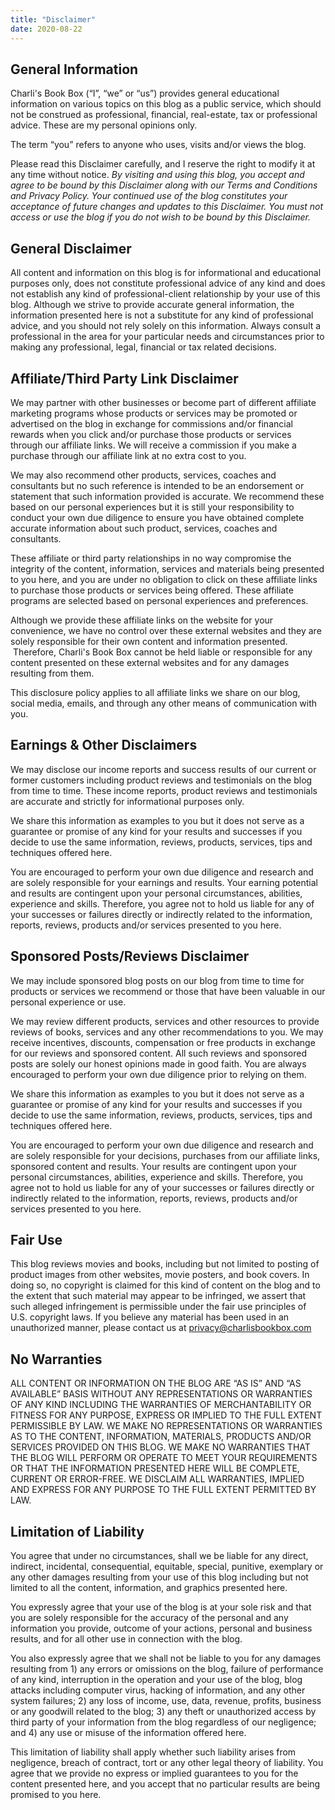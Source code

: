 ```yaml
---
title: "Disclaimer"
date: 2020-08-22
---
```


## General Information

Charli's Book Box (“I”, “we” or “us”) provides general educational information on various topics on this blog as a public service, which should not be construed as professional, financial, real-estate, tax or professional advice. These are my personal opinions only.

The term “you” refers to anyone who uses, visits and/or views the blog.

Please read this Disclaimer carefully, and I reserve the right to modify it at any time without notice. _By visiting and using this blog, you accept and agree to be bound by this Disclaimer along with our Terms and Conditions and Privacy Policy. Your continued use of the blog constitutes your acceptance of future changes and updates to this Disclaimer. You must not access or use the blog if you do not wish to be bound by this Disclaimer._

## General Disclaimer

All content and information on this blog is for informational and educational purposes only, does not constitute professional advice of any kind and does not establish any kind of professional-client relationship by your use of this blog. Although we strive to provide accurate general information, the information presented here is not a substitute for any kind of professional advice, and you should not rely solely on this information. Always consult a professional in the area for your particular needs and circumstances prior to making any professional, legal, financial or tax related decisions.

## Affiliate/Third Party Link Disclaimer

We may partner with other businesses or become part of different affiliate marketing programs whose products or services may be promoted or advertised on the blog in exchange for commissions and/or financial rewards when you click and/or purchase those products or services through our affiliate links. We will receive a commission if you make a purchase through our affiliate link at no extra cost to you.

We may also recommend other products, services, coaches and consultants but no such reference is intended to be an endorsement or statement that such information provided is accurate. We recommend these based on our personal experiences but it is still your responsibility to conduct your own due diligence to ensure you have obtained complete accurate information about such product, services, coaches and consultants.

These affiliate or third party relationships in no way compromise the integrity of the content, information, services and materials being presented to you here, and you are under no obligation to click on these affiliate links to purchase those products or services being offered. These affiliate programs are selected based on personal experiences and preferences.

Although we provide these affiliate links on the website for your convenience, we have no control over these external websites and they are solely responsible for their own content and information presented.  Therefore, Charli's Book Box cannot be held liable or responsible for any content presented on these external websites and for any damages resulting from them.

This disclosure policy applies to all affiliate links we share on our blog, social media, emails, and through any other means of communication with you.

## Earnings & Other Disclaimers

We may disclose our income reports and success results of our current or former customers including product reviews and testimonials on the blog from time to time. These income reports, product reviews and testimonials are accurate and strictly for informational purposes only.

We share this information as examples to you but it does not serve as a guarantee or promise of any kind for your results and successes if you decide to use the same information, reviews, products, services, tips and techniques offered here.

You are encouraged to perform your own due diligence and research and are solely responsible for your earnings and results. Your earning potential and results are contingent upon your personal circumstances, abilities, experience and skills. Therefore, you agree not to hold us liable for any of your successes or failures directly or indirectly related to the information, reports, reviews, products and/or services presented to you here.

## Sponsored Posts/Reviews Disclaimer

We may include sponsored blog posts on our blog from time to time for products or services we recommend or those that have been valuable in our personal experience or use.

We may review different products, services and other resources to provide reviews of books, services and any other recommendations to you. We may receive incentives, discounts, compensation or free products in exchange for our reviews and sponsored content. All such reviews and sponsored posts are solely our honest opinions made in good faith. You are always encouraged to perform your own due diligence prior to relying on them.

We share this information as examples to you but it does not serve as a guarantee or promise of any kind for your results and successes if you decide to use the same information, reviews, products, services, tips and techniques offered here.

You are encouraged to perform your own due diligence and research and are solely responsible for your decisions, purchases from our affiliate links, sponsored content and results. Your results are contingent upon your personal circumstances, abilities, experience and skills. Therefore, you agree not to hold us liable for any of your successes or failures directly or indirectly related to the information, reports, reviews, products and/or services presented to you here.

## Fair Use

This blog reviews movies and books, including but not limited to posting of product images from other websites, movie posters, and book covers. In doing so, no copyright is claimed for this kind of content on the blog and to the extent that such material may appear to be infringed, we assert that such alleged infringement is permissible under the fair use principles of U.S. copyright laws. If you believe any material has been used in an unauthorized manner, please contact us at privacy@charlisbookbox.com

## No Warranties

ALL CONTENT OR INFORMATION ON THE BLOG ARE “AS IS” AND “AS AVAILABLE” BASIS WITHOUT ANY REPRESENTATIONS OR WARRANTIES OF ANY KIND INCLUDING THE WARRANTIES OF MERCHANTABILITY OR FITNESS FOR ANY PURPOSE, EXPRESS OR IMPLIED TO THE FULL EXTENT PERMISSIBLE BY LAW. WE MAKE NO REPRESENTATIONS OR WARRANTIES AS TO THE CONTENT, INFORMATION, MATERIALS, PRODUCTS AND/OR SERVICES PROVIDED ON THIS BLOG. WE MAKE NO WARRANTIES THAT THE BLOG WILL PERFORM OR OPERATE TO MEET YOUR REQUIREMENTS OR THAT THE INFORMATION PRESENTED HERE WILL BE COMPLETE, CURRENT OR ERROR-FREE. WE DISCLAIM ALL WARRANTIES, IMPLIED AND EXPRESS FOR ANY PURPOSE TO THE FULL EXTENT PERMITTED BY LAW.

## Limitation of Liability

You agree that under no circumstances, shall we be liable for any direct, indirect, incidental, consequential, equitable, special, punitive, exemplary or any other damages resulting from your use of this blog including but not limited to all the content, information, and graphics presented here.

You expressly agree that your use of the blog is at your sole risk and that you are solely responsible for the accuracy of the personal and any information you provide, outcome of your actions, personal and business results, and for all other use in connection with the blog.

You also expressly agree that we shall not be liable to you for any damages resulting from 1) any errors or omissions on the blog, failure of performance of any kind, interruption in the operation and your use of the blog, blog attacks including computer virus, hacking of information, and any other system failures; 2) any loss of income, use, data, revenue, profits, business or any goodwill related to the blog; 3) any theft or unauthorized access by third party of your information from the blog regardless of our negligence; and 4) any use or misuse of the information offered here.

This limitation of liability shall apply whether such liability arises from negligence, breach of contract, tort or any other legal theory of liability. You agree that we provide no express or implied guarantees to you for the content presented here, and you accept that no particular results are being promised to you here.
